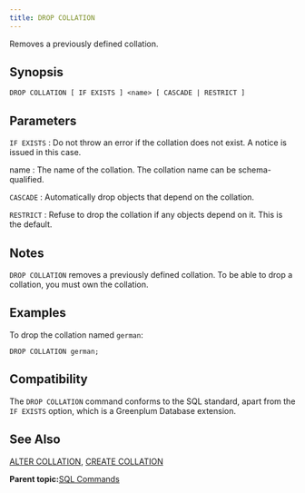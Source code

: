 ```yaml
---
title: DROP COLLATION 
---
```


Removes a previously defined collation.

## <a id="section2"></a>Synopsis 

``` {#sql_command_synopsis}
DROP COLLATION [ IF EXISTS ] <name> [ CASCADE | RESTRICT ]
```

## <a id="section4"></a>Parameters 

`IF EXISTS`
:   Do not throw an error if the collation does not exist. A notice is issued in this case.

name
:   The name of the collation. The collation name can be schema-qualified.

`CASCADE`
:   Automatically drop objects that depend on the collation.

`RESTRICT`
:   Refuse to drop the collation if any objects depend on it. This is the default.

## <a id="section5"></a>Notes 

`DROP COLLATION` removes a previously defined collation. To be able to drop a collation, you must own the collation.

## <a id="section6"></a>Examples 

To drop the collation named `german`:

```
DROP COLLATION german;
```

## <a id="section7"></a>Compatibility 

The `DROP COLLATION` command conforms to the SQL standard, apart from the `IF EXISTS` option, which is a Greenplum Database extension.

## <a id="section8"></a>See Also 

[ALTER COLLATION](ALTER_COLLATION.html), [CREATE COLLATION](CREATE_COLLATION.html)

**Parent topic:**[SQL Commands](../sql_commands/sql_ref.html)

